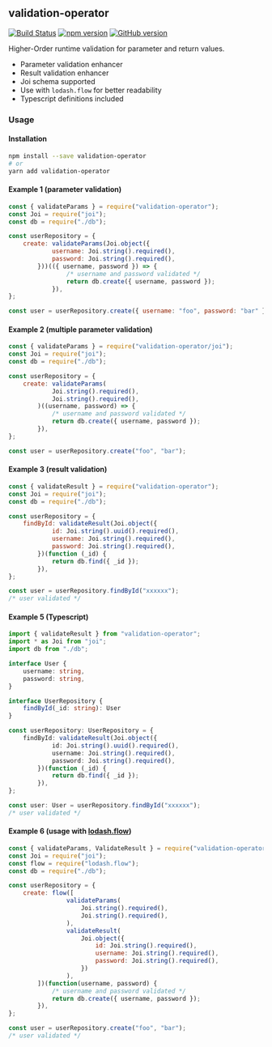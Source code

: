 ## validation-operator
[![Build Status](https://travis-ci.org/rafaelkallis/validation-operator.svg?branch=master)](https://travis-ci.org/rafaelkallis/validation-operator)
[![npm version](https://badge.fury.io/js/validation-operator.svg)](https://badge.fury.io/js/validation-operator)
[![GitHub version](https://badge.fury.io/gh/rafaelkallis%2Fvalidation-operator.svg)](https://badge.fury.io/gh/rafaelkallis%2Fvalidation-operator)

Higher-Order runtime validation for parameter and return values.

- Parameter validation enhancer
- Result validation enhancer
- Joi schema supported
- Use with `lodash.flow` for better readability
- Typescript definitions included

### Usage

#### Installation

```bash
npm install --save validation-operator
# or
yarn add validation-operator
```

#### Example 1 (parameter validation)

```js
const { validateParams } = require("validation-operator");
const Joi = require("joi");
const db = require("./db");

const userRepository = {
    create: validateParams(Joi.object({
            username: Joi.string().required(),
            password: Joi.string().required(),
        }))(({ username, password }) => {
                /* username and password validated */
                return db.create({ username, password });
            }),
};

const user = userRepository.create({ username: "foo", password: "bar" });
```

#### Example 2 (multiple parameter validation)

```js
const { validateParams } = require("validation-operator/joi");
const Joi = require("joi");
const db = require("./db");

const userRepository = {
    create: validateParams(
            Joi.string().required(),
            Joi.string().required(),
        )((username, password) => {
            /* username and password validated */
            return db.create({ username, password });
        }),
};

const user = userRepository.create("foo", "bar");
```

#### Example 3 (result validation)

```js
const { validateResult } = require("validation-operator");
const Joi = require("joi");
const db = require("./db");

const userRepository = {
    findById: validateResult(Joi.object({
            id: Joi.string().uuid().required(),
            username: Joi.string().required(),
            password: Joi.string().required(),
        })(function (_id) {
            return db.find({ _id });
        }),
};

const user = userRepository.findById("xxxxxx");
/* user validated */
```

#### Example 5 (Typescript)

```ts
import { validateResult } from "validation-operator";
import * as Joi from "joi";
import db from "./db";

interface User {
    username: string,
    password: string,
}

interface UserRepository {
    findById(_id: string): User
}

const userRepository: UserRepository = {
    findById: validateResult(Joi.object({
            id: Joi.string().uuid().required(),
            username: Joi.string().required(),
            password: Joi.string().required(),
        })(function (_id) {
            return db.find({ _id });
        }),
};

const user: User = userRepository.findById("xxxxxx");
/* user validated */
```

#### Example 6 (usage with [lodash.flow](https://lodash.com/docs#flow))

```js
const { validateParams, ValidateResult } = require("validation-operator");
const Joi = require("joi");
const flow = require("lodash.flow");
const db = require("./db");

const userRepository = {
    create: flow([
                validateParams(
                    Joi.string().required(),
                    Joi.string().required(),
                ),
                validateResult(
                    Joi.object({
                        id: Joi.string().required(),
                        username: Joi.string().required(),
                        password: Joi.string().required(),
                    })
                ),
        ])(function(username, password) {
            /* username and password validated */
            return db.create({ username, password });
        }),
};

const user = userRepository.create("foo", "bar");
/* user validated */
```

